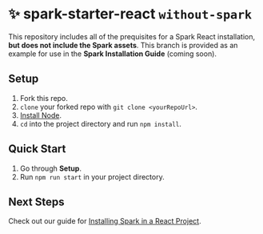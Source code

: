 # ✨ spark-starter-react `without-spark`
This repository includes all of the prequisites for a Spark React installation, **but does not include the Spark assets**. This branch is provided as an example for use in the **Spark Installation Guide** (coming soon).

## Setup

1. Fork this repo.
1. `clone` your forked repo with `git clone <yourRepoUrl>`.
1. [Install Node](https://nodejs.org/en/).
1. `cd` into the project directory and run `npm install`.

## Quick Start

1. Go through **Setup**.
1. Run `npm run start` in your project directory.

## Next Steps

Check out our guide for [Installing Spark in a React Project](https://sparkdesignsystem.com/installing-spark/react).
